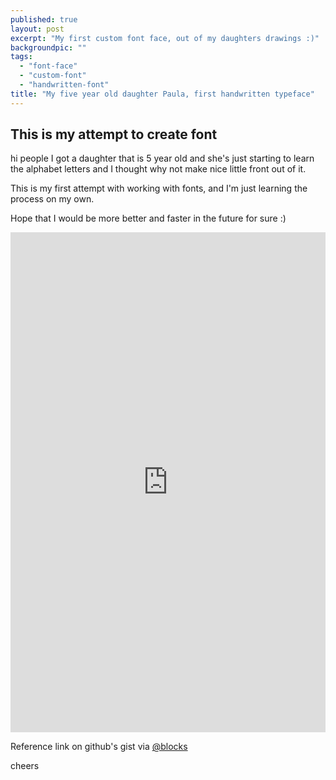```yaml
---
published: true
layout: post
excerpt: "My first custom font face, out of my daughters drawings :)"
backgroundpic: ""
tags: 
  - "font-face"
  - "custom-font"
  - "handwritten-font"
title: "My five year old daughter Paula, first handwritten typeface"
---
```



## This is my attempt to create font

hi people I got a daughter that is 5 year old and she's just starting to learn the alphabet letters and I thought why not make nice little front out of it. 

This is my first attempt with working with fonts, and I'm just learning the process on my own.

Hope that I would be more better and faster in the future for sure :)

<iframe src="http://bl.ocks.org/mkdizajn/raw/8f878e78184158a25c70/" frameBorder="0" width="100%" height="800"></iframe>

Reference link on github's gist via [@blocks](http://bl.ocks.org/mkdizajn/raw/8f878e78184158a25c70/)

cheers
